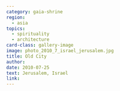 ```yaml
---
category: gaia-shrine
region:
  - asia
topics:
  - spirituality
  - architecture
card-class: gallery-image
image: photo_2010_7_israel_jerusalem.jpg
title: Old City
author:
date: 2010-07-25
text: Jerusalem, Israel
link:
---
```

